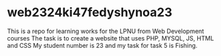 # web2324ki47fedyshynoa23
This is a repo for learning works for the LPNU from Web Development courses
The task is to create a website that uses PHP, MYSQL, JS, HTML and CSS
My student number is 23 and my task for task 5 is Fishing.
